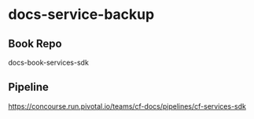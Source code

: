 # docs-service-backup

## Book Repo

docs-book-services-sdk

## Pipeline

https://concourse.run.pivotal.io/teams/cf-docs/pipelines/cf-services-sdk
